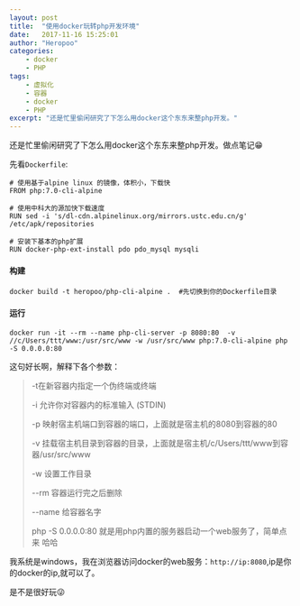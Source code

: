 ```yaml
---
layout: post
title:  "使用docker玩转php开发环境"
date:   2017-11-16 15:25:01
author: "Heropoo"
categories: 
    - docker
    - PHP
tags:
    - 虚拟化
    - 容器
    - docker
    - PHP
excerpt: "还是忙里偷闲研究了下怎么用docker这个东东来整php开发。"
---
```

还是忙里偷闲研究了下怎么用docker这个东东来整php开发。做点笔记😁

先看`Dockerfile`:
```
# 使用基于alpine linux 的镜像，体积小，下载快
FROM php:7.0-cli-alpine

# 使用中科大的源加快下载速度
RUN sed -i 's/dl-cdn.alpinelinux.org/mirrors.ustc.edu.cn/g' /etc/apk/repositories

# 安装下基本的php扩展
RUN docker-php-ext-install pdo pdo_mysql mysqli
```

#### 构建
```
docker build -t heropoo/php-cli-alpine .  #先切换到你的Dockerfile目录
```

#### 运行
```
docker run -it --rm --name php-cli-server -p 8080:80  -v //c/Users/ttt/www:/usr/src/www -w /usr/src/www php:7.0-cli-alpine php -S 0.0.0.0:80
```
这句好长啊，解释下各个参数：
>-t在新容器内指定一个伪终端或终端
>
>-i	允许你对容器内的标准输入 (STDIN) 
>
>-p 映射宿主机端口到容器的端口，上面就是宿主机的8080到容器的80
>
>-v 挂载宿主机目录到容器的目录，上面就是宿主机/c/Users/ttt/www到容器/usr/src/www	
>
>-w	设置工作目录
>
>--rm 容器运行完之后删除
>
>--name	给容器名字
>
>php -S 0.0.0.0:80 就是用php内置的服务器启动一个web服务了，简单点来 哈哈 

我系统是windows，我在浏览器访问docker的web服务：`http://ip:8080`,ip是你的docker的ip,就可以了。

是不是很好玩😜